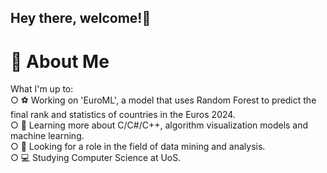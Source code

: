 ## Hey there, welcome!👋

# 💫 About Me
What I'm up to:<br>○ ⚽ Working on 'EuroML', a model that uses Random Forest to predict the final rank and statistics of countries in the Euros 2024. <br>○ 🌱 Learning more about C/C#/C++, algorithm visualization models and machine learning.<br>○ 🔭 Looking for a role in the field of data mining and analysis.<br>○ 💻 Studying Computer Science at UoS.
